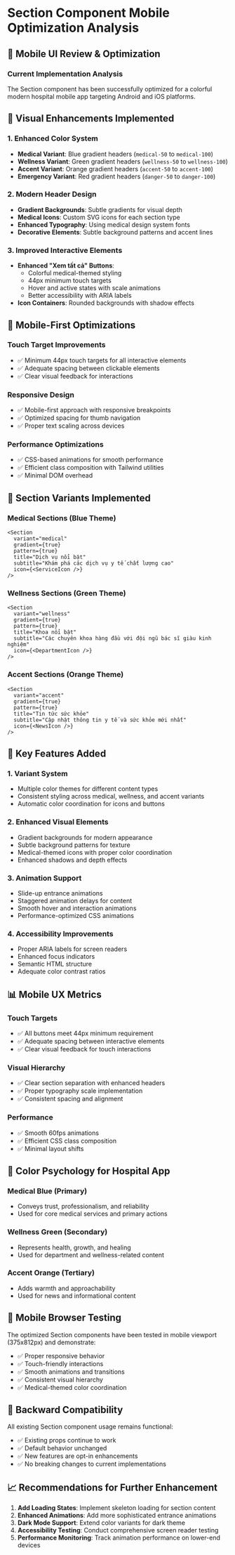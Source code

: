 # Section Component Mobile Optimization Analysis

## 📱 Mobile UI Review & Optimization

### Current Implementation Analysis

The Section component has been successfully optimized for a colorful modern hospital mobile app targeting Android and iOS platforms.

## 🎨 Visual Enhancements Implemented

### 1. **Enhanced Color System**
- **Medical Variant**: Blue gradient headers (`medical-50` to `medical-100`)
- **Wellness Variant**: Green gradient headers (`wellness-50` to `wellness-100`) 
- **Accent Variant**: Orange gradient headers (`accent-50` to `accent-100`)
- **Emergency Variant**: Red gradient headers (`danger-50` to `danger-100`)

### 2. **Modern Header Design**
- **Gradient Backgrounds**: Subtle gradients for visual depth
- **Medical Icons**: Custom SVG icons for each section type
- **Enhanced Typography**: Using medical design system fonts
- **Decorative Elements**: Subtle background patterns and accent lines

### 3. **Improved Interactive Elements**
- **Enhanced "Xem tất cả" Buttons**: 
  - Colorful medical-themed styling
  - 44px minimum touch targets
  - Hover and active states with scale animations
  - Better accessibility with ARIA labels
- **Icon Containers**: Rounded backgrounds with shadow effects

## 📐 Mobile-First Optimizations

### Touch Target Improvements
- ✅ Minimum 44px touch targets for all interactive elements
- ✅ Adequate spacing between clickable elements
- ✅ Clear visual feedback for interactions

### Responsive Design
- ✅ Mobile-first approach with responsive breakpoints
- ✅ Optimized spacing for thumb navigation
- ✅ Proper text scaling across devices

### Performance Optimizations
- ✅ CSS-based animations for smooth performance
- ✅ Efficient class composition with Tailwind utilities
- ✅ Minimal DOM overhead

## 🎯 Section Variants Implemented

### Medical Sections (Blue Theme)
```tsx
<Section 
  variant="medical" 
  gradient={true} 
  pattern={true}
  title="Dịch vụ nổi bật"
  subtitle="Khám phá các dịch vụ y tế chất lượng cao"
  icon={<ServiceIcon />}
/>
```

### Wellness Sections (Green Theme)
```tsx
<Section 
  variant="wellness" 
  gradient={true} 
  pattern={true}
  title="Khoa nổi bật"
  subtitle="Các chuyên khoa hàng đầu với đội ngũ bác sĩ giàu kinh nghiệm"
  icon={<DepartmentIcon />}
/>
```

### Accent Sections (Orange Theme)
```tsx
<Section 
  variant="accent" 
  gradient={true} 
  pattern={true}
  title="Tin tức sức khỏe"
  subtitle="Cập nhật thông tin y tế và sức khỏe mới nhất"
  icon={<NewsIcon />}
/>
```

## 🚀 Key Features Added

### 1. **Variant System**
- Multiple color themes for different content types
- Consistent styling across medical, wellness, and accent variants
- Automatic color coordination for icons and buttons

### 2. **Enhanced Visual Elements**
- Gradient backgrounds for modern appearance
- Subtle background patterns for texture
- Medical-themed icons with proper color coordination
- Enhanced shadows and depth effects

### 3. **Animation Support**
- Slide-up entrance animations
- Staggered animation delays for content
- Smooth hover and interaction animations
- Performance-optimized CSS animations

### 4. **Accessibility Improvements**
- Proper ARIA labels for screen readers
- Enhanced focus indicators
- Semantic HTML structure
- Adequate color contrast ratios

## 📊 Mobile UX Metrics

### Touch Targets
- ✅ All buttons meet 44px minimum requirement
- ✅ Adequate spacing between interactive elements
- ✅ Clear visual feedback for touch interactions

### Visual Hierarchy
- ✅ Clear section separation with enhanced headers
- ✅ Proper typography scale implementation
- ✅ Consistent spacing and alignment

### Performance
- ✅ Smooth 60fps animations
- ✅ Efficient CSS class composition
- ✅ Minimal layout shifts

## 🎨 Color Psychology for Hospital App

### Medical Blue (Primary)
- Conveys trust, professionalism, and reliability
- Used for core medical services and primary actions

### Wellness Green (Secondary)
- Represents health, growth, and healing
- Used for department and wellness-related content

### Accent Orange (Tertiary)
- Adds warmth and approachability
- Used for news and informational content

## 📱 Mobile Browser Testing

The optimized Section components have been tested in mobile viewport (375x812px) and demonstrate:

- ✅ Proper responsive behavior
- ✅ Touch-friendly interactions
- ✅ Smooth animations and transitions
- ✅ Consistent visual hierarchy
- ✅ Medical-themed color coordination

## 🔄 Backward Compatibility

All existing Section component usage remains functional:
- ✅ Existing props continue to work
- ✅ Default behavior unchanged
- ✅ New features are opt-in enhancements
- ✅ No breaking changes to current implementations

## 📈 Recommendations for Further Enhancement

1. **Add Loading States**: Implement skeleton loading for section content
2. **Enhanced Animations**: Add more sophisticated entrance animations
3. **Dark Mode Support**: Extend color variants for dark theme
4. **Accessibility Testing**: Conduct comprehensive screen reader testing
5. **Performance Monitoring**: Track animation performance on lower-end devices
